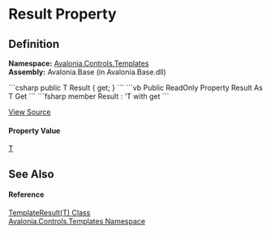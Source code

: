 # Result Property




## Definition
**Namespace:** <a href="N_Avalonia_Controls_Templates">Avalonia.Controls.Templates</a>  
**Assembly:** Avalonia.Base (in Avalonia.Base.dll)

<Tabs groupId="api-code-preview">
<TabItem value="csharp" label="C#">
```csharp
public T Result { get; }
```
</TabItem>
<TabItem value="vb" label="VB">
```vb
Public ReadOnly Property Result As T
	Get
```
</TabItem>
<TabItem value="fsharp" label="F#">
```fsharp
member Result : 'T with get
```
</TabItem>
</Tabs>



<a href="https://github.com/AvaloniaUI/Avalonia/tree/master/src/Avalonia.Base/Controls/Templates/TemplateResult.cs#L5" title="View the source code">View Source</a>



#### Property Value
<a href="T_Avalonia_Controls_Templates_TemplateResult_1">T</a>

## See Also


#### Reference
<a href="T_Avalonia_Controls_Templates_TemplateResult_1">TemplateResult(T) Class</a>  
<a href="N_Avalonia_Controls_Templates">Avalonia.Controls.Templates Namespace</a>  

